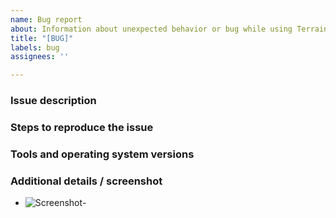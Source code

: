```yaml
---
name: Bug report
about: Information about unexpected behavior or bug while using Terrain
title: "[BUG]"
labels: bug
assignees: ''

---
```


### Issue description
<!-- Explain the issue that you encountered concisely, add information about expected result and current result-->

### Steps to reproduce the issue
<!-- 
1. Downloads data '...'
2. Run '...' with flags '...'
3. Scroll up on the log to '....'
4. See error
-->

### Tools and operating system versions
<!--
$ npm -v && node -v && docker-compose -v && docker -v && terrain --version
-->

### Additional details / screenshot
- ![Screenshot]()-
